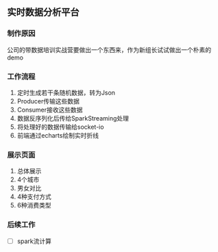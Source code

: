 ## 实时数据分析平台
### 制作原因
公司的带数据培训实战营要做出一个东西来，作为新组长试试做出一个朴素的demo

### 工作流程
1. 定时生成若干条随机数据，转为Json
2. Producer传输这些数据
3. Consumer接收这些数据
4. 数据反序列化后传给SparkStreaming处理
5. 将处理好的数据传输给socket-io
6. 前端通过echarts绘制实时折线

### 展示页面
1. 总体展示
2. 4个城市
3. 男女对比
4. 4种支付方式
5. 6种消费类型

### 后续工作
- [ ] spark流计算